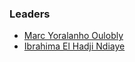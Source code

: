 ### Leaders
* [Marc Yoralanho Oulobly](mailto:marc.oulobly@owasp.org)
* [Ibrahima El Hadji Ndiaye](mailto:ibrahima.ndiaye@owasp.org)
